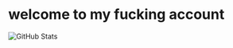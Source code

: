 # welcome to my fucking account
![GitHub Stats](https://github-readme-stats.vercel.app/api?username=duke-is-my&&show_icons=true&title_color=ffffff&icon_color=bb2acf&text_color=daf7dc&bg_color=151515)


